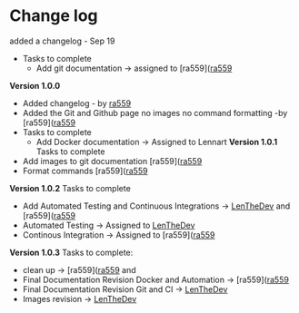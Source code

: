 # Change log
added a changelog - Sep 19 
* Tasks to complete
  * Add git documentation -> assigned to [ra559]([ra559](https://github.com/ra559)

**Version 1.0.0**
* Added changelog  - by [ra559]([ra559](https://github.com/ra559))
* Added the Git and Github page no images no command formatting -by [ra559]([ra559](https://github.com/ra559)
* Tasks to complete
  * Add Docker documentation -> Assigned to Lennart
**Version 1.0.1**
Tasks to complete
* Add images to git documentation [ra559]([ra559](https://github.com/ra559)
* Format commands [ra559]([ra559](https://github.com/ra559)

**Version 1.0.2**
Tasks to complete
* Add Automated Testing and Continuous Integrations -> [LenTheDev](https://github.com/LenTheDev) and [ra559]([ra559](https://github.com/ra559)
* Automated Testing -> Assigned to [LenTheDev](https://githubom/LenTheDev) 
* Continous Integration -> Assigned to [ra559]([ra559](https://github.com/ra559)

**Version 1.0.3**
Tasks to complete:
* clean up -> [ra559]([ra559](https://github.com/ra559) and 
* Final Documentation Revision Docker and Automation -> [ra559]([ra559](https://github.com/ra559)
* Final Documentation Revision Git and CI -> [LenTheDev](https://github.com/LenTheDev)
* Images revision -> [LenTheDev](https://github.com/LenTheDev)